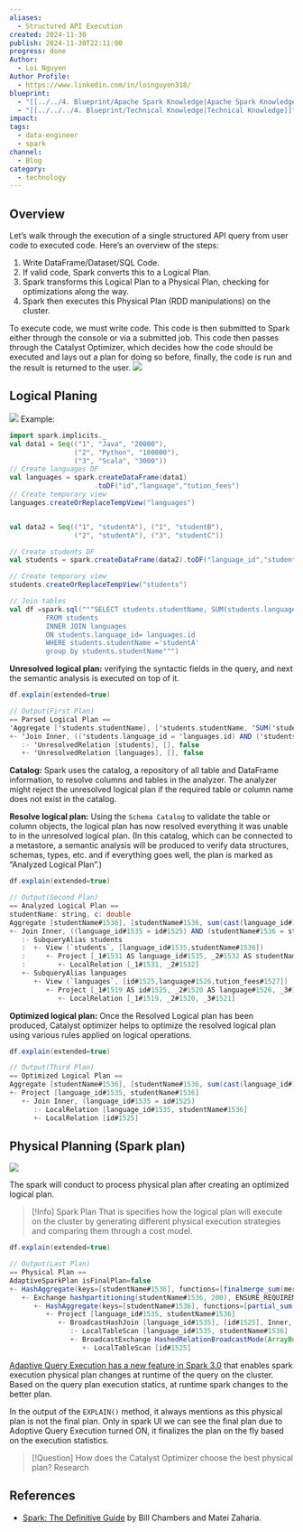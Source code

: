 ```yaml
---
aliases:
  - Structured API Execution
created: 2024-11-30
publish: 2024-11-30T22:11:00
progress: done
Author:
  - Loi Nguyen
Author Profile:
  - https://www.linkedin.com/in/loinguyen318/
blueprint:
  - "[[../../4. Blueprint/Apache Spark Knowledge|Apache Spark Knowledge]]"
  - "[[../../../4. Blueprint/Technical Knowledge|Technical Knowledge]]"
impact: 
tags:
  - data-engineer
  - spark
channel:
  - Blog
category:
  - technology
---
```

## Overview
Let’s walk through the execution of a single structured API query from user code to executed code. 
Here’s an overview of the steps: 
1. Write DataFrame/Dataset/SQL Code. 
2. If valid code, Spark converts this to a Logical Plan. 
3. Spark transforms this Logical Plan to a Physical Plan, checking for optimizations along the way. 
4. Spark then executes this Physical Plan (RDD manipulations) on the cluster.

To execute code, we must write code. This code is then submitted to Spark either through the console or via a submitted job. This code then passes through the Catalyst Optimizer, which decides how the code should be executed and lays out a plan for doing so before, finally, the code is run and the result is returned to the user.
![](../../../6.%20Vault/attachments/Pasted%20image%2020241106213823.png)
## Logical Planing
![](../../../6.%20Vault/attachments/Pasted%20image%2020241110153545.png)
Example:
```scala
import spark.implicits._
val data1 = Seq(("1", "Java", "20000"), 
                ("2", "Python", "100000"), 
                ("3", "Scala", "3000"))
// Create languages DF
val languages = spark.createDataFrame(data1)
                     .toDF("id","language","tution_fees")
// Create temporary view
languages.createOrReplaceTempView("languages")


val data2 = Seq(("1", "studentA"), ("1", "studentB"), 
                ("2", "studentA"), ("3", "studentC"))

// Create students DF
val students = spark.createDataFrame(data2).toDF("language_id","studentName")

// Create temporary view
students.createOrReplaceTempView("students")

// Join tables
val df =spark.sql("""SELECT students.studentName, SUM(students.language_id) as c 
         FROM students 
         INNER JOIN languages 
         ON students.language_id= languages.id 
         WHERE students.studentName ='studentA' 
         group by students.studentName""")
```
**Unresolved logical plan:** verifying the syntactic fields in the query, and next the semantic analysis is executed on top of it. 
```scala
df.explain(extended=true)

// Output(First Plan)
== Parsed Logical Plan ==
'Aggregate ['students.studentName], ['students.studentName, 'SUM('students.language_id) AS c#1539]
+- 'Join Inner, (('students.language_id = 'languages.id) AND ('students.studentName = studentA))
   :- 'UnresolvedRelation [students], [], false
   +- 'UnresolvedRelation [languages], [], false
```

**Catalog:** Spark uses the catalog, a repository of all table and DataFrame information, to resolve columns and tables in the analyzer. The analyzer might reject the unresolved logical plan if the required table or column name does not exist in the catalog.

**Resolve logical plan:** Using the `Schema Catalog` to validate the table or column objects, the logical plan has now resolved everything it was unable to in the unresolved logical plan. (In this catalog, which can be connected to a metastore, a semantic analysis will be produced to verify data structures, schemas, types, etc. and if everything goes well, the plan is marked as “Analyzed Logical Plan”.)
```scala
df.explain(extended=true)

// Output(Second Plan)
== Analyzed Logical Plan ==
studentName: string, c: double
Aggregate [studentName#1536], [studentName#1536, sum(cast(language_id#1535 as double)) AS c#1539]
+- Join Inner, ((language_id#1535 = id#1525) AND (studentName#1536 = studentA))
   :- SubqueryAlias students
   :  +- View (`students`, [language_id#1535,studentName#1536])
   :     +- Project [_1#1531 AS language_id#1535, _2#1532 AS studentName#1536]
   :        +- LocalRelation [_1#1531, _2#1532]
   +- SubqueryAlias languages
      +- View (`languages`, [id#1525,language#1526,tution_fees#1527])
         +- Project [_1#1519 AS id#1525, _2#1520 AS language#1526, _3#1521 AS tution_fees#1527]
            +- LocalRelation [_1#1519, _2#1520, _3#1521]
```

**Optimized logical plan:** Once the Resolved Logical plan has been produced, Catalyst optimizer helps to optimize the resolved logical plan using various rules applied on logical operations.
```scala
df.explain(extended=true)

// Output(Third Plan)
== Optimized Logical Plan ==
Aggregate [studentName#1536], [studentName#1536, sum(cast(language_id#1535 as double)) AS c#1539]
+- Project [language_id#1535, studentName#1536]
   +- Join Inner, (language_id#1535 = id#1525)
      :- LocalRelation [language_id#1535, studentName#1536]
      +- LocalRelation [id#1525]
```
## Physical Planning (Spark plan)

![](../../../6.%20Vault/attachments/Pasted%20image%2020241110155542.png)

The spark will conduct to process physical plan after creating an optimized logical plan.
> [!Info] Spark Plan
> That is specifies how the logical plan will execute on the cluster by generating different physical execution strategies and comparing them through a cost model.

```scala
df.explain(extended=true)

// Output(Last Plan)
== Physical Plan ==
AdaptiveSparkPlan isFinalPlan=false
+- HashAggregate(keys=[studentName#1536], functions=[finalmerge_sum(merge sum#1544) AS sum(cast(language_id#1535 as double))#1540], output=[studentName#1536, c#1539])
   +- Exchange hashpartitioning(studentName#1536, 200), ENSURE_REQUIREMENTS, [id=#1028]
      +- HashAggregate(keys=[studentName#1536], functions=[partial_sum(cast(language_id#1535 as double)) AS sum#1544], output=[studentName#1536, sum#1544])
         +- Project [language_id#1535, studentName#1536]
            +- BroadcastHashJoin [language_id#1535], [id#1525], Inner, BuildRight, false
               :- LocalTableScan [language_id#1535, studentName#1536]
               +- BroadcastExchange HashedRelationBroadcastMode(ArrayBuffer(input[0, string, true]),false), [id=#1023]
                  +- LocalTableScan [id#1525]
```
[Adaptive Query Execution has a new feature in Spark 3.0](https://sparkbyexamples.com/spark/spark-adaptive-query-execution/) that enables spark execution physical plan changes at runtime of the query on the cluster. Based on the query plan execution statics, at runtime spark changes to the better plan.

In the output of the `EXPLAIN()` method, it always mentions as this physical plan is not the final plan. Only in spark UI we can see the final plan due to Adoptive Query Execution turned ON, it finalizes the plan on the fly based on the execution statistics.
> [!Question] How does the Catalyst Optimizer choose the best physical plan?
> Research 
## References
- [Spark: The Definitive Guide](https://www.oreilly.com/library/view/spark-the-definitive/9781491912201/) by Bill Chambers and Matei Zaharia.